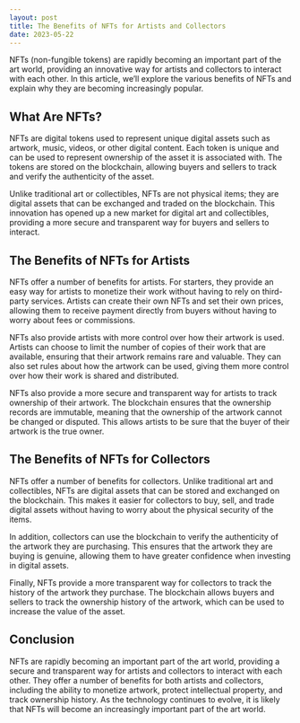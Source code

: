 ```yaml
---
layout: post
title: The Benefits of NFTs for Artists and Collectors
date: 2023-05-22
---
```

NFTs (non-fungible tokens) are rapidly becoming an important part of the art world, providing an innovative way for artists and collectors to interact with each other. In this article, we’ll explore the various benefits of NFTs and explain why they are becoming increasingly popular.

## What Are NFTs?

NFTs are digital tokens used to represent unique digital assets such as artwork, music, videos, or other digital content. Each token is unique and can be used to represent ownership of the asset it is associated with. The tokens are stored on the blockchain, allowing buyers and sellers to track and verify the authenticity of the asset.

Unlike traditional art or collectibles, NFTs are not physical items; they are digital assets that can be exchanged and traded on the blockchain. This innovation has opened up a new market for digital art and collectibles, providing a more secure and transparent way for buyers and sellers to interact.

## The Benefits of NFTs for Artists

NFTs offer a number of benefits for artists. For starters, they provide an easy way for artists to monetize their work without having to rely on third-party services. Artists can create their own NFTs and set their own prices, allowing them to receive payment directly from buyers without having to worry about fees or commissions.

NFTs also provide artists with more control over how their artwork is used. Artists can choose to limit the number of copies of their work that are available, ensuring that their artwork remains rare and valuable. They can also set rules about how the artwork can be used, giving them more control over how their work is shared and distributed.

NFTs also provide a more secure and transparent way for artists to track ownership of their artwork. The blockchain ensures that the ownership records are immutable, meaning that the ownership of the artwork cannot be changed or disputed. This allows artists to be sure that the buyer of their artwork is the true owner.

## The Benefits of NFTs for Collectors

NFTs offer a number of benefits for collectors. Unlike traditional art and collectibles, NFTs are digital assets that can be stored and exchanged on the blockchain. This makes it easier for collectors to buy, sell, and trade digital assets without having to worry about the physical security of the items.

In addition, collectors can use the blockchain to verify the authenticity of the artwork they are purchasing. This ensures that the artwork they are buying is genuine, allowing them to have greater confidence when investing in digital assets.

Finally, NFTs provide a more transparent way for collectors to track the history of the artwork they purchase. The blockchain allows buyers and sellers to track the ownership history of the artwork, which can be used to increase the value of the asset.

## Conclusion

NFTs are rapidly becoming an important part of the art world, providing a secure and transparent way for artists and collectors to interact with each other. They offer a number of benefits for both artists and collectors, including the ability to monetize artwork, protect intellectual property, and track ownership history. As the technology continues to evolve, it is likely that NFTs will become an increasingly important part of the art world.